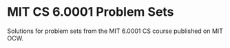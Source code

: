 # MIT CS 6.0001 Problem Sets
 Solutions for problem sets from the MIT 6.0001 CS course published on MIT OCW.
